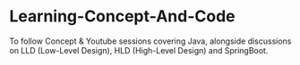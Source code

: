 # Learning-Concept-And-Code
To follow Concept &amp; Youtube sessions covering Java, alongside discussions on LLD (Low-Level Design), HLD (High-Level Design) and SpringBoot.
